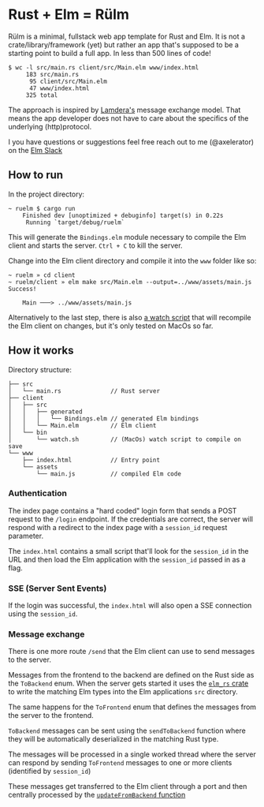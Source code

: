 # Rust + Elm = Rülm

Rülm is a minimal, fullstack web app template for Rust and Elm.
It is not a crate/library/framework (yet) but rather an app that's
supposed to be a starting point to build a full app.
In less than 500 lines of code!

```text
$ wc -l src/main.rs client/src/Main.elm www/index.html
     183 src/main.rs
      95 client/src/Main.elm
      47 www/index.html
     325 total
```

The approach is inspired by [Lamdera's](https://dashboard.lamdera.app/docs) message exchange model.
That means the app developer does not have to care about the specifics of the underlying (http)protocol.

I you have questions or suggestions feel free reach out to me (@axelerator) on the [Elm Slack](https://elm-lang.org/community/slack)

## How to run

In the project directory:

```
~ ruelm $ cargo run
    Finished dev [unoptimized + debuginfo] target(s) in 0.22s
     Running `target/debug/ruelm`
```
This will generate the `Bindings.elm` module necessary to compile the Elm
client and starts the server. `Ctrl + C` to kill the server.

Change into the Elm client directory and compile it into the `www` folder like so:
```
~ ruelm » cd client
~ ruelm/client » elm make src/Main.elm --output=../www/assets/main.js
Success!

    Main ───> ../www/assets/main.js
```
Alternatively to the last step, there is also [a watch script](client/bin/watch.sh) that will recompile the Elm client on changes, but it's only tested on MacOs so far.

## How it works

Directory structure:

```text
├── src
│   └── main.rs              // Rust server
├── client
│   ├── src
│   │   ├── generated
│   │   │   └── Bindings.elm // generated Elm bindings
│   │   └── Main.elm         // Elm client 
│   └── bin
│       └── watch.sh         // (MacOs) watch script to compile on save
└── www
    ├── index.html           // Entry point
    └── assets
        └── main.js          // compiled Elm code 
```

### Authentication

The index page contains a "hard coded" login form that sends a POST request to the `/login` endpoint.
If the credentials are correct, the server will respond with a redirect to the index page with
a `session_id` request parameter.

The `index.html` contains a small script that'll look for the `session_id` in the URL and then
load the Elm application with the `session_id` passed in as a flag.

### SSE (Server Sent Events)

If the login was successful, the `index.html` will also open a SSE connection using the `session_id`.

### Message exchange

There is one more route `/send` that the Elm client can use to send messages to the server.

Messages from the frontend to the backend are defined on the Rust side as the `ToBackend` enum.
When the server gets started it uses the [`elm_rs` crate](https://crates.io/crates/elm-rs) to write
the matching Elm types into the Elm applications `src` directory.

The same happens for the `ToFrontend` enum that defines the messages from the server to the frontend.

`ToBackend` messages can be sent using the `sendToBackend` function where they will be automatically
deserialized in the matching Rust type.

The messages will be processed in a single worked thread where the server can respond by sending
`ToFrontend` messages to one or more clients (identified by `session_id`)

These messages get transferred to the Elm client through a port and then centrally processed
by the [`updateFromBackend` function](https://github.com/axelerator/ruelm/blob/main/client/src/Main.elm#L55)
